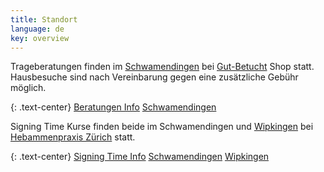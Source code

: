 ```yaml
---
title: Standort
language: de
key: overview
---
```


Trageberatungen finden im [Schwamendingen](#schwamendingen) bei [Gut-Betucht](http://www.gut-betucht.ch/) Shop statt.
Hausbesuche sind nach Vereinbarung gegen eine zusätzliche Gebühr möglich.

{: .text-center}
<a href="{% link babywearing/index.html %}" role="button" class="btn btn-primary">Beratungen Info</a>
<a href="#schwamendingen" role="button" class="btn btn-primary">Schwamendingen</a>


Signing Time Kurse finden beide im Schwamendingen und [Wipkingen](#wipkingen) bei [Hebammenpraxis Zürich](http://www.hebammenpraxis-zuerich.ch/) statt.

{: .text-center}
<a href="{% link signingtime/index.html %}" role="button" class="btn btn-primary">Signing Time Info</a>
<a href="#schwamendingen" role="button" class="btn btn-primary">Schwamendingen</a>
<a href="#wipkingen" role="button" class="btn btn-primary">Wipkingen</a>



